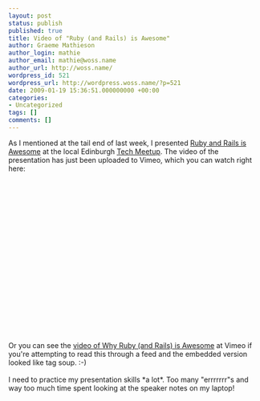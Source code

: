 ```yaml
---
layout: post
status: publish
published: true
title: Video of "Ruby (and Rails) is Awesome"
author: Graeme Mathieson
author_login: mathie
author_email: mathie@woss.name
author_url: http://woss.name/
wordpress_id: 521
wordpress_url: http://wordpress.woss.name/?p=521
date: 2009-01-19 15:36:51.000000000 +00:00
categories:
- Uncategorized
tags: []
comments: []
---
```

<p>As I mentioned at the tail end of last week, I presented <a href="/2009/01/16/why-ruby-and-rails-is-awesome/">Ruby and Rails is Awesome</a> at the local Edinburgh <a href="http://www.techmeetup.co.uk/">Tech Meetup</a>.  The video of the presentation has just been uploaded to Vimeo, which you can watch right here:<br /><br /><object width="400" height="302"><param name="allowfullscreen" value="true" /><param name="allowscriptaccess" value="always" /><param name="movie" value="http://vimeo.com/moogaloop.swf?clip_id=2880527&amp;server=vimeo.com&amp;show_title=0&amp;show_byline=0&amp;show_portrait=0&amp;color=660606&amp;fullscreen=1" /><embed src="http://vimeo.com/moogaloop.swf?clip_id=2880527&amp;server=vimeo.com&amp;show_title=0&amp;show_byline=0&amp;show_portrait=0&amp;color=660606&amp;fullscreen=1" type="application/x-shockwave-flash" allowfullscreen="true" allowscriptaccess="always" width="400" height="302"></embed></object><br /><br />Or you can see the <a href="http://www.vimeo.com/2880527">video of Why Ruby (and Rails) is Awesome</a> at Vimeo if you're attempting to read this through a feed and the embedded version looked like tag soup. :-)<br /><br />I need to practice my presentation skills *a lot*.  Too many "errrrrrr"s and way too much time spent looking at the speaker notes on my laptop!</p>
